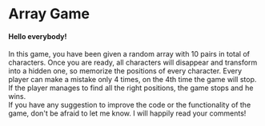 <h1>Array Game</h1> 
<h4>Hello everybody!</h4> 
In this game, you have been given a random array with 10 pairs in total of characters. Once you are ready, all characters will disappear and transform into a hidden one, so memorize the positions of every character. Every player can make a mistake only 4 times, on the 4th time the game will stop. If the player manages to find all the right positions, the game stops and he wins. </br>
If you have any suggestion to improve the code or the functionality of the game, don't be afraid to let me know. I will happily read your comments!   
